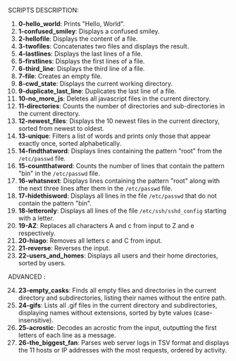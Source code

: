 SCRIPTS DESCRIPTION:

1. **0-hello_world**: Prints "Hello, World".
2. **1-confused_smiley**: Displays a confused smiley.
3. **2-hellofile**: Displays the content of a file.
4. **3-twofiles**: Concatenates two files and displays the result.
5. **4-lastlines**: Displays the last lines of a file.
6. **5-firstlines**: Displays the first lines of a file.
7. **6-third_line**: Displays the third line of a file.
8. **7-file**: Creates an empty file.
9. **8-cwd_state**: Displays the current working directory.
10. **9-duplicate_last_line**: Duplicates the last line of a file.
11. **10-no_more_js**: Deletes all javascript files in the current directory.
12. **11-directories**: Counts the number of directories and sub-directories in the current directory.
13. **12-newest_files**: Displays the 10 newest files in the current directory, sorted from newest to oldest.
14. **13-unique**: Filters a list of words and prints only those that appear exactly once, sorted alphabetically.
15. **14-findthatword**: Displays lines containing the pattern "root" from the `/etc/passwd` file.
16. **15-countthatword**: Counts the number of lines that contain the pattern "bin" in the `/etc/passwd` file.
17. **16-whatsnext**: Displays lines containing the pattern "root" along with the next three lines after them in the `/etc/passwd` file.
18. **17-hidethisword**: Displays all lines in the file `/etc/passwd` that do not contain the pattern "bin".
19. **18-letteronly**: Displays all lines of the file `/etc/ssh/sshd_config` starting with a letter.
20. **19-AZ**: Replaces all characters A and c from input to Z and e respectively.
21. **20-hiago**: Removes all letters c and C from input.
22. **21-reverse**: Reverses the input.
23. **22-users_and_homes**: Displays all users and their home directories, sorted by users.

ADVANCED :

24. **23-empty_casks**: Finds all empty files and directories in the current directory and subdirectories, listing their names without the entire path.
25. **24-gifs**: Lists all .gif files in the current directory and subdirectories, displaying names without extensions, sorted by byte values (case-insensitive).
26. **25-acrostic**: Decodes an acrostic from the input, outputting the first letters of each line as a message.
27. **26-the_biggest_fan**: Parses web server logs in TSV format and displays the 11 hosts or IP addresses with the most requests, ordered by activity.


